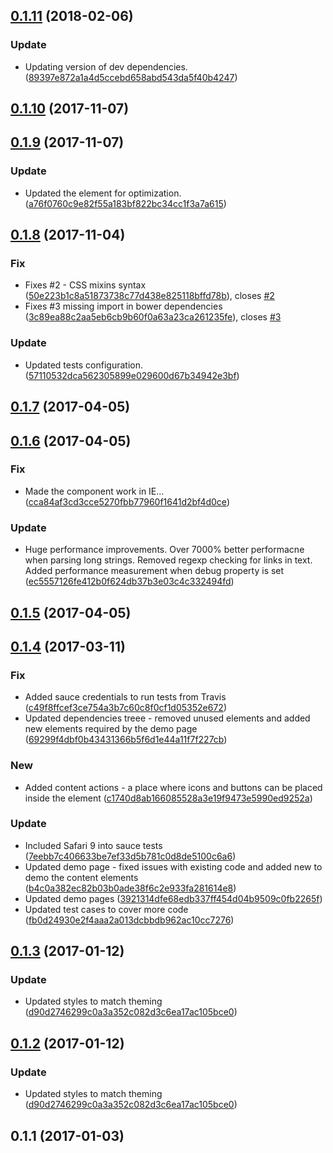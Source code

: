 <a name="0.1.11"></a>
## [0.1.11](https://github.com/advanced-rest-client/json-viewer/compare/0.1.10...0.1.11) (2018-02-06)


### Update

* Updating version of dev dependencies. ([89397e872a1a4d5ccebd658abd543da5f40b4247](https://github.com/advanced-rest-client/json-viewer/commit/89397e872a1a4d5ccebd658abd543da5f40b4247))



<a name="0.1.10"></a>
## [0.1.10](https://github.com/advanced-rest-client/json-viewer/compare/0.1.9...0.1.10) (2017-11-07)




<a name="0.1.9"></a>
## [0.1.9](https://github.com/advanced-rest-client/json-viewer/compare/0.1.8...0.1.9) (2017-11-07)


### Update

* Updated the element for optimization. ([a76f0760c9e82f55a183bf822bc34cc1f3a7a615](https://github.com/advanced-rest-client/json-viewer/commit/a76f0760c9e82f55a183bf822bc34cc1f3a7a615))



<a name="0.1.8"></a>
## [0.1.8](https://github.com/advanced-rest-client/json-viewer/compare/0.1.6...0.1.8) (2017-11-04)


### Fix

* Fixes #2 - CSS mixins syntax ([50e223b1c8a51873738c77d438e825118bffd78b](https://github.com/advanced-rest-client/json-viewer/commit/50e223b1c8a51873738c77d438e825118bffd78b)), closes [#2](https://github.com/advanced-rest-client/json-viewer/issues/2)
* Fixes #3 missing import in bower dependencies ([3c89ea88c2aa5eb6cb9b60f0a63a23ca261235fe](https://github.com/advanced-rest-client/json-viewer/commit/3c89ea88c2aa5eb6cb9b60f0a63a23ca261235fe)), closes [#3](https://github.com/advanced-rest-client/json-viewer/issues/3)

### Update

* Updated tests configuration. ([57110532dca562305899e029600d67b34942e3bf](https://github.com/advanced-rest-client/json-viewer/commit/57110532dca562305899e029600d67b34942e3bf))



<a name="0.1.7"></a>
## [0.1.7](https://github.com/advanced-rest-client/json-viewer/compare/0.1.6...v0.1.7) (2017-04-05)




<a name="0.1.6"></a>
## [0.1.6](https://github.com/advanced-rest-client/json-viewer/compare/0.1.4...v0.1.6) (2017-04-05)


### Fix

* Made the component work in IE... ([cca84af3cd3cce5270fbb77960f1641d2bf4d0ce](https://github.com/advanced-rest-client/json-viewer/commit/cca84af3cd3cce5270fbb77960f1641d2bf4d0ce))

### Update

* Huge performance improvements. Over 7000% better performacne when parsing long strings. Removed regexp checking for links in text. Added performance measurement when debug property is set ([ec5557126fe412b0f624db37b3e03c4c332494fd](https://github.com/advanced-rest-client/json-viewer/commit/ec5557126fe412b0f624db37b3e03c4c332494fd))



<a name="0.1.5"></a>
## [0.1.5](https://github.com/advanced-rest-client/json-viewer/compare/0.1.4...v0.1.5) (2017-04-05)




<a name="0.1.4"></a>
## [0.1.4](https://github.com/advanced-rest-client/json-viewer/compare/0.1.3...v0.1.4) (2017-03-11)


### Fix

* Added sauce credentials to run tests from Travis ([c49f8ffcef3ce754a3b7c60c8f0cf1d05352e672](https://github.com/advanced-rest-client/json-viewer/commit/c49f8ffcef3ce754a3b7c60c8f0cf1d05352e672))
* Updated dependencies treee - removed unused elements and added new elements required by the demo page ([69299f4dbf0b43431366b5f6d1e44a11f7f227cb](https://github.com/advanced-rest-client/json-viewer/commit/69299f4dbf0b43431366b5f6d1e44a11f7f227cb))

### New

* Added content actions - a place where icons and buttons can be placed inside the element ([c1740d8ab166085528a3e19f9473e5990ed9252a](https://github.com/advanced-rest-client/json-viewer/commit/c1740d8ab166085528a3e19f9473e5990ed9252a))

### Update

* Included Safari 9 into sauce tests ([7eebb7c406633be7ef33d5b781c0d8de5100c6a6](https://github.com/advanced-rest-client/json-viewer/commit/7eebb7c406633be7ef33d5b781c0d8de5100c6a6))
* Updated demo page - fixed issues with existing code and added new to demo the content elements ([b4c0a382ec82b03b0ade38f6c2e933fa281614e8](https://github.com/advanced-rest-client/json-viewer/commit/b4c0a382ec82b03b0ade38f6c2e933fa281614e8))
* Updated demo pages ([3921314dfe68edb337ff454d04b9509c0fb2265f](https://github.com/advanced-rest-client/json-viewer/commit/3921314dfe68edb337ff454d04b9509c0fb2265f))
* Updated test cases to cover more code ([fb0d24930e2f4aaa2a013dcbbdb962ac10cc7276](https://github.com/advanced-rest-client/json-viewer/commit/fb0d24930e2f4aaa2a013dcbbdb962ac10cc7276))



<a name="0.1.3"></a>
## [0.1.3](https://github.com/advanced-rest-client/json-viewer/compare/0.1.1...v0.1.3) (2017-01-12)


### Update

* Updated styles to match theming ([d90d2746299c0a3a352c082d3c6ea17ac105bce0](https://github.com/advanced-rest-client/json-viewer/commit/d90d2746299c0a3a352c082d3c6ea17ac105bce0))



<a name="0.1.2"></a>
## [0.1.2](https://github.com/advanced-rest-client/json-viewer/compare/0.1.1...v0.1.2) (2017-01-12)


### Update

* Updated styles to match theming ([d90d2746299c0a3a352c082d3c6ea17ac105bce0](https://github.com/advanced-rest-client/json-viewer/commit/d90d2746299c0a3a352c082d3c6ea17ac105bce0))



<a name="0.1.1"></a>
## 0.1.1 (2017-01-03)




